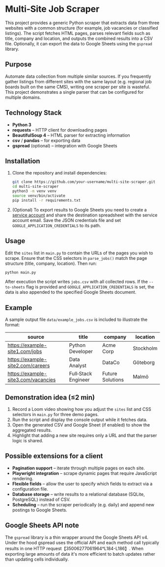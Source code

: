 # Multi‑Site Job Scraper

This project provides a generic Python scraper that extracts data from three websites with a common structure (for example, job vacancies or classified listings).  The script fetches HTML pages, parses relevant fields such as title, company and location, and outputs the combined results into a CSV file.  Optionally, it can export the data to Google Sheets using the `gspread` library.

## Purpose

Automate data collection from multiple similar sources.  If you frequently gather listings from different sites with the same layout (e.g. regional job boards built on the same CMS), writing one scraper per site is wasteful.  This project demonstrates a single parser that can be configured for multiple domains.

## Technology Stack

* **Python 3**
* **requests** – HTTP client for downloading pages
* **BeautifulSoup 4** – HTML parser for extracting information
* **csv** / **pandas** – for exporting data
* **gspread** (optional) – integration with Google Sheets

## Installation

1. Clone the repository and install dependencies:

   ```bash
   git clone https://github.com/your‑username/multi-site-scraper.git
   cd multi-site-scraper
   python3 -m venv venv
   source venv/bin/activate
   pip install -r requirements.txt
   ```

2. (Optional) To export results to Google Sheets you need to create a [service account](https://developers.google.com/identity/protocols/oauth2/service-account) and share the destination spreadsheet with the service account email.  Save the JSON credentials file and set `GOOGLE_APPLICATION_CREDENTIALS` to its path.

## Usage

Edit the `sites` list in `main.py` to contain the URLs of the pages you wish to scrape.  Ensure that the CSS selectors in `parse_jobs()` match the page structure (title, company, location).  Then run:

```bash
python main.py
```

After execution the script writes `jobs.csv` with all collected rows.  If the `--to-sheets` flag is provided and `GOOGLE_APPLICATION_CREDENTIALS` is set, the data is also appended to the specified Google Sheets document.

## Example

A sample output file `data/example_jobs.csv` is included to illustrate the format:

| source                             | title               | company         | location    |
|------------------------------------|---------------------|-----------------|-------------|
| https://example-site1.com/jobs     | Python Developer    | Acme Corp       | Stockholm   |
| https://example-site2.com/careers  | Data Analyst        | DataCo          | Göteborg    |
| https://example-site3.com/vacancies| Full‑Stack Engineer | Future Solutions| Malmö       |

## Demonstration idea (≤2 min)

1. Record a Loom video showing how you adjust the `sites` list and CSS selectors in `main.py` for three demo pages.
2. Run the script and display the console output while it fetches data.
3. Open the generated CSV and Google Sheet (if enabled) to show the aggregated results.
4. Highlight that adding a new site requires only a URL and that the parser logic is shared.

## Possible extensions for a client

* **Pagination support** – iterate through multiple pages on each site.
* **Playwright integration** – scrape dynamic pages that require JavaScript rendering.
* **Flexible fields** – allow the user to specify which fields to extract via a configuration file.
* **Database storage** – write results to a relational database (SQLite, PostgreSQL) instead of CSV.
* **Scheduling** – run the scraper periodically (e.g. daily) and append new postings to Google Sheets.

## Google Sheets API note

The `gspread` library is a thin wrapper around the Google Sheets API v4.  Under the hood gspread uses the official API and each method call typically results in one HTTP request【35006277061964†L184-L186】.  When exporting large amounts of data it's more efficient to batch updates rather than updating cells individually.
